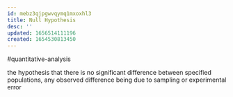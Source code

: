 ```yaml
---
id: mebz3qjpgwvqymq1mxoxhl3
title: Null Hypothesis
desc: ''
updated: 1656514111196
created: 1654530813450
---
```

#quantitative-analysis

the hypothesis that there is no significant difference between specified populations, any observed difference being due to sampling or experimental error
